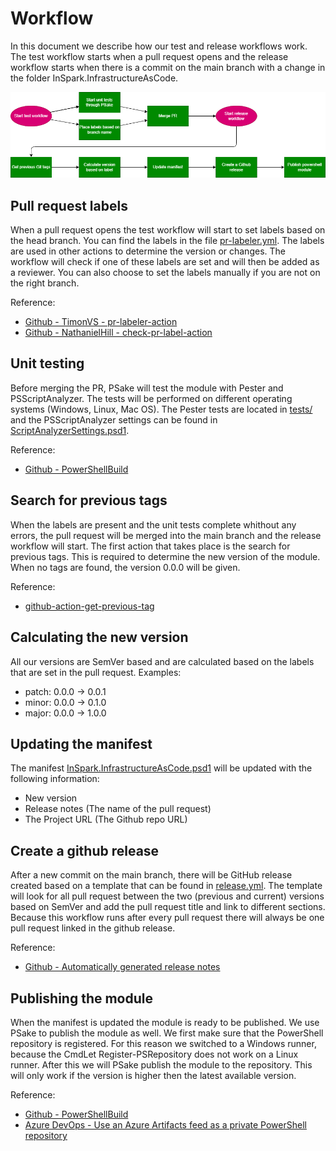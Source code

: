 # Workflow

In this document we describe how our test and release workflows work. The test workflow starts when a pull request opens and the release workflow starts when there is a commit on the main branch with a change in the folder InSpark.InfrastructureAsCode.

![Image](images/workflow.png)

## Pull request labels

When a pull request opens the test workflow will start to set labels based on the head branch. You can find the labels in the file [pr-labeler.yml](../../.github/pr-labeler.yml). The labels are used in other actions to determine the version or changes. The workflow will check if one of these labels are set and will then be added as a reviewer. You can also choose to set the labels manually if you are not on the right branch.

Reference:

- [Github - TimonVS - pr-labeler-action](https://github.com/TimonVS/pr-labeler-action)
- [Github - NathanielHill - check-pr-label-action](https://github.com/NathanielHill/check-pr-label-action)

## Unit testing

Before merging the PR, PSake will test the module with Pester and PSScriptAnalyzer. The tests will be performed on different operating systems (Windows, Linux, Mac OS). The Pester tests are located in [tests/](../../tests) and the PSScriptAnalyzer settings can be found in [ScriptAnalyzerSettings.psd1](../../tests/ScriptAnalyzerSettings.psd1).

Reference:

- [Github - PowerShellBuild](https://github.com/psake/PowerShellBuild)

## Search for previous tags

When the labels are present and the unit tests complete whithout any errors, the pull request will be merged into the main branch and the release workflow will start. The first action that takes place is the search for previous tags. This is required to determine the new version of the module. When no tags are found, the version 0.0.0 will be given.

Reference:

- [github-action-get-previous-tag](https://github.com/WyriHaximus/github-action-get-previous-tag)

## Calculating the new version

All our versions are SemVer based and are calculated based on the labels that are set in the pull request. Examples:

- patch: 0.0.0 -> 0.0.1
- minor: 0.0.0 -> 0.1.0
- major: 0.0.0 -> 1.0.0

## Updating the manifest

The manifest [InSpark.InfrastructureAsCode.psd1](../../InSpark.InfrastructureAsCode/InSpark.InfrastructureAsCode.psd1) will be updated with the following information:

- New version
- Release notes (The name of the pull request)
- The Project URL (The Github repo URL)

## Create a github release

After a new commit on the main branch, there will be GitHub release created based on a template that can be found in [release.yml](../../.github/release.yml). The template will look for all pull request between the two (previous and current) versions based on SemVer and add the pull request title and link to different sections. Because this workflow runs after every pull request there will always be one pull request linked in the github release.

Reference:

- [Github - Automatically generated release notes](https://docs.github.com/en/repositories/releasing-projects-on-github/automatically-generated-release-notes)

## Publishing the module

When the manifest is updated the module is ready to be published. We use PSake to publish the module as well.
We first make sure that the PowerShell repository is registered. For this reason we switched to a Windows runner, because the CmdLet Register-PSRepository does not work on a Linux runner. After this we will PSake publish the module to the repository. This will only work if the version is higher then the latest available version.

Reference:

- [Github - PowerShellBuild](https://github.com/psake/PowerShellBuild)
- [Azure DevOps - Use an Azure Artifacts feed as a private PowerShell repository](https://docs.microsoft.com/en-us/azure/devops/artifacts/tutorials/private-powershell-library?view=azure-devops)
